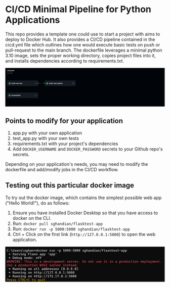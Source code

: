 # CI/CD Minimal Pipeline for Python Applications

This repo provides a template one could use to start a project with aims to deploy to Docker Hub. It also provides a CI/CD pipeline contained in the cicd.yml file which outlines how one would execute basic tests on push or pull-request to the main branch. The dockerfile leverages a minimal python 3.10 image, sets the proper working directory, copies project files into it, and installs dependencies according to requirements.txt.

![Alt text](./images/image-2.png)

## Points to modify for your application

1. app.py with your own application
2. test_app.py with your own tests
3. requirements.txt with your project's dependencies
4. Add `DOCKER_USERNAME` and `DOCKER_PASSWORD` secrets to your Github repo's secrets.

Depending on your application's needs, you may need to modify the dockerfile and add/modify jobs in the CI/CD workflow.


## Testing out this particular docker image

To try out the docker image, which contains the simplest possible web app ("Hello World!"), do as follows:

1. Ensure you have installed Docker Desktop so that you have access to docker on the CLI.
2. Run:  `docker pull sghandian/flasktest-app`
3. Run:  `docker run -p 5000:5000 sghandian/flasktest-app`
4. Ctrl + Click on the first link (`http://127.0.0.1:5000`) to open the web application.

![Alt text](./images/image-4.png)